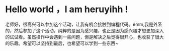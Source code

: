 # Hello world ，I am heruyihh !
老师好，很高兴可以参加这个活动，让我有机会接触到编程代码。emm,我是外系的，然后参加了这个活动，纯粹的是因为感兴趣，也正是因为感兴趣才想更加深入的试试看。虽然操作中会遇到一些问题，但是解决之后觉得很开心，也收获了很大的乐趣。希望可以坚持到最后，也希望可以学到一些东西~
